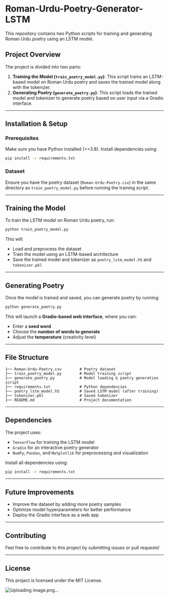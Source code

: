 # Roman-Urdu-Poetry-Generator-LSTM

This repository contains two Python scripts for training and generating Roman Urdu poetry using an LSTM model.

## Project Overview
The project is divided into two parts:
1. **Training the Model (`train_poetry_model.py`)**: This script trains an LSTM-based model on Roman Urdu poetry and saves the trained model along with the tokenizer.
2. **Generating Poetry (`generate_poetry.py`)**: This script loads the trained model and tokenizer to generate poetry based on user input via a Gradio interface.

---

## Installation & Setup

### Prerequisites
Make sure you have Python installed (>=3.8). Install dependencies using:
```bash
pip install -r requirements.txt
```

### Dataset
Ensure you have the poetry dataset (`Roman-Urdu-Poetry.csv`) in the same directory as `train_poetry_model.py` before running the training script.

---

## Training the Model
To train the LSTM model on Roman Urdu poetry, run:
```bash
python train_poetry_model.py
```
This will:
- Load and preprocess the dataset
- Train the model using an LSTM-based architecture
- Save the trained model and tokenizer as `poetry_lstm_model.h5` and `tokenizer.pkl`

---

## Generating Poetry
Once the model is trained and saved, you can generate poetry by running:
```bash
python generate_poetry.py
```
This will launch a **Gradio-based web interface**, where you can:
- Enter a **seed word**
- Choose the **number of words to generate**
- Adjust the **temperature** (creativity level)

---

## File Structure
```
├── Roman-Urdu-Poetry.csv        # Poetry dataset
├── train_poetry_model.py        # Model training script
├── generate_poetry.py           # Model loading & poetry generation script
├── requirements.txt             # Python dependencies
├── poetry_lstm_model.h5         # Saved LSTM model (after training)
├── tokenizer.pkl                # Saved tokenizer
├── README.md                    # Project documentation
```

---

## Dependencies
The project uses:
- `TensorFlow` for training the LSTM model
- `Gradio` for an interactive poetry generator
- `NumPy`, `Pandas`, and `Matplotlib` for preprocessing and visualization

Install all dependencies using:
```bash
pip install -r requirements.txt
```

---

## Future Improvements
- Improve the dataset by adding more poetry samples
- Optimize model hyperparameters for better performance
- Deploy the Gradio interface as a web app

---

## Contributing
Feel free to contribute to this project by submitting issues or pull requests!

---

## License
This project is licensed under the MIT License.

![Uploading image.png…]()


